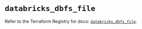 # `databricks_dbfs_file`

Refer to the Terraform Registry for docs: [`databricks_dbfs_file`](https://registry.terraform.io/providers/databricks/databricks/1.36.0/docs/resources/dbfs_file).
